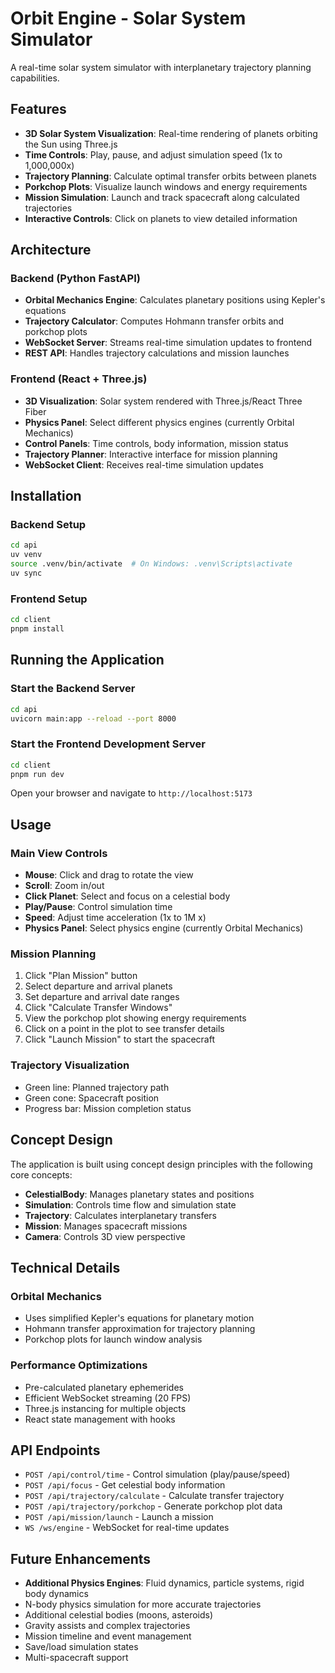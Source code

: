 # Orbit Engine - Solar System Simulator

A real-time solar system simulator with interplanetary trajectory planning capabilities.

## Features

- **3D Solar System Visualization**: Real-time rendering of planets orbiting the Sun using Three.js
- **Time Controls**: Play, pause, and adjust simulation speed (1x to 1,000,000x)
- **Trajectory Planning**: Calculate optimal transfer orbits between planets
- **Porkchop Plots**: Visualize launch windows and energy requirements
- **Mission Simulation**: Launch and track spacecraft along calculated trajectories
- **Interactive Controls**: Click on planets to view detailed information

## Architecture

### Backend (Python FastAPI)
- **Orbital Mechanics Engine**: Calculates planetary positions using Kepler's equations
- **Trajectory Calculator**: Computes Hohmann transfer orbits and porkchop plots
- **WebSocket Server**: Streams real-time simulation updates to frontend
- **REST API**: Handles trajectory calculations and mission launches

### Frontend (React + Three.js)
- **3D Visualization**: Solar system rendered with Three.js/React Three Fiber
- **Physics Panel**: Select different physics engines (currently Orbital Mechanics)
- **Control Panels**: Time controls, body information, mission status
- **Trajectory Planner**: Interactive interface for mission planning
- **WebSocket Client**: Receives real-time simulation updates

## Installation

### Backend Setup
```bash
cd api
uv venv
source .venv/bin/activate  # On Windows: .venv\Scripts\activate
uv sync 
```

### Frontend Setup
```bash
cd client
pnpm install
```

## Running the Application

### Start the Backend Server
```bash
cd api
uvicorn main:app --reload --port 8000
```

### Start the Frontend Development Server
```bash
cd client
pnpm run dev
```

Open your browser and navigate to `http://localhost:5173`

## Usage

### Main View Controls
- **Mouse**: Click and drag to rotate the view
- **Scroll**: Zoom in/out
- **Click Planet**: Select and focus on a celestial body
- **Play/Pause**: Control simulation time
- **Speed**: Adjust time acceleration (1x to 1M x)
- **Physics Panel**: Select physics engine (currently Orbital Mechanics)

### Mission Planning
1. Click "Plan Mission" button
2. Select departure and arrival planets
3. Set departure and arrival date ranges
4. Click "Calculate Transfer Windows"
5. View the porkchop plot showing energy requirements
6. Click on a point in the plot to see transfer details
7. Click "Launch Mission" to start the spacecraft

### Trajectory Visualization
- Green line: Planned trajectory path
- Green cone: Spacecraft position
- Progress bar: Mission completion status

## Concept Design

The application is built using concept design principles with the following core concepts:

- **CelestialBody**: Manages planetary states and positions
- **Simulation**: Controls time flow and simulation state
- **Trajectory**: Calculates interplanetary transfers
- **Mission**: Manages spacecraft missions
- **Camera**: Controls 3D view perspective

## Technical Details

### Orbital Mechanics
- Uses simplified Kepler's equations for planetary motion
- Hohmann transfer approximation for trajectory planning
- Porkchop plots for launch window analysis

### Performance Optimizations
- Pre-calculated planetary ephemerides
- Efficient WebSocket streaming (20 FPS)
- Three.js instancing for multiple objects
- React state management with hooks

## API Endpoints

- `POST /api/control/time` - Control simulation (play/pause/speed)
- `POST /api/focus` - Get celestial body information
- `POST /api/trajectory/calculate` - Calculate transfer trajectory
- `POST /api/trajectory/porkchop` - Generate porkchop plot data
- `POST /api/mission/launch` - Launch a mission
- `WS /ws/engine` - WebSocket for real-time updates

## Future Enhancements

- **Additional Physics Engines**: Fluid dynamics, particle systems, rigid body dynamics
- N-body physics simulation for more accurate trajectories
- Additional celestial bodies (moons, asteroids)
- Gravity assists and complex trajectories
- Mission timeline and event management
- Save/load simulation states
- Multi-spacecraft support
